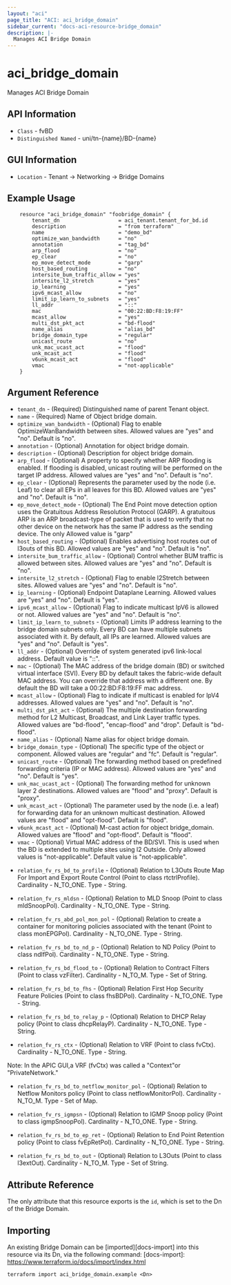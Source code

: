 ```yaml
---
layout: "aci"
page_title: "ACI: aci_bridge_domain"
sidebar_current: "docs-aci-resource-bridge_domain"
description: |-
  Manages ACI Bridge Domain
---
```


# aci_bridge_domain

Manages ACI Bridge Domain

## API Information

- `Class` - fvBD
- `Distinguished Named` - uni/tn-{name}/BD-{name}

## GUI Information

- `Location` - Tenant -> Networking -> Bridge Domains

## Example Usage

```hcl
	resource "aci_bridge_domain" "foobridge_domain" {
		tenant_dn                   = aci_tenant.tenant_for_bd.id
		description                 = "from terraform"
		name                        = "demo_bd"
		optimize_wan_bandwidth      = "no"
		annotation                  = "tag_bd"
		arp_flood                   = "no"
		ep_clear                    = "no"
		ep_move_detect_mode         = "garp"
		host_based_routing          = "no"
		intersite_bum_traffic_allow = "yes"
		intersite_l2_stretch        = "yes"
		ip_learning                 = "yes"
		ipv6_mcast_allow            = "no"
		limit_ip_learn_to_subnets   = "yes"
		ll_addr						= "::"
		mac                         = "00:22:BD:F8:19:FF"
		mcast_allow                 = "yes"
		multi_dst_pkt_act           = "bd-flood"
		name_alias                  = "alias_bd"
		bridge_domain_type          = "regular"
		unicast_route               = "no"
		unk_mac_ucast_act           = "flood"
		unk_mcast_act               = "flood"
		v6unk_mcast_act				= "flood"
		vmac                        = "not-applicable"
	}
```

## Argument Reference

- `tenant_dn` - (Required) Distinguished name of parent Tenant object.
- `name` - (Required) Name of Object bridge domain.
- `optimize_wan_bandwidth` - (Optional) Flag to enable OptimizeWanBandwidth between sites. Allowed values are "yes" and "no". Default is "no".
- `annotation` - (Optional) Annotation for object bridge domain.
- `description` - (Optional) Description for object bridge domain.
- `arp_flood` - (Optional) A property to specify whether ARP flooding is enabled. If flooding is disabled, unicast routing will be performed on the target IP address. Allowed values are "yes" and "no". Default is "no".
- `ep_clear` - (Optional) Represents the parameter used by the node (i.e. Leaf) to clear all EPs in all leaves for this BD. Allowed values are "yes" and "no". Default is "no".
- `ep_move_detect_mode` - (Optional) The End Point move detection option uses the Gratuitous Address Resolution Protocol (GARP). A gratuitous ARP is an ARP broadcast-type of packet that is used to verify that no other device on the network has the same IP address as the sending device. The only Allowed value is "garp"
- `host_based_routing` - (Optional) Enables advertising host routes out of l3outs of this BD. Allowed values are "yes" and "no". Default is "no".
- `intersite_bum_traffic_allow` - (Optional) Control whether BUM traffic is allowed between sites. Allowed values are "yes" and "no". Default is "no".
- `intersite_l2_stretch` - (Optional) Flag to enable l2Stretch between sites. Allowed values are "yes" and "no". Default is "no".
- `ip_learning` - (Optional) Endpoint Dataplane Learning. Allowed values are "yes" and "no". Default is "yes".
- `ipv6_mcast_allow` - (Optional) Flag to indicate multicast IpV6 is allowed or not. Allowed values are "yes" and "no". Default is "no".
- `limit_ip_learn_to_subnets` - (Optional) Limits IP address learning to the bridge domain subnets only. Every BD can have multiple subnets associated with it. By default, all IPs are learned. Allowed values are "yes" and "no". Default is "yes".
- `ll_addr` - (Optional) Override of system generated ipv6 link-local address. Default value is "::".
- `mac` - (Optional) The MAC address of the bridge domain (BD) or switched virtual interface (SVI). Every BD by default takes the fabric-wide default MAC address. You can override that address with a different one. By default the BD will take a 00:22:BD:F8:19:FF mac address.
- `mcast_allow` - (Optional) Flag to indicate if multicast is enabled for IpV4 addresses. Allowed values are "yes" and "no". Default is "no".
- `multi_dst_pkt_act` - (Optional) The multiple destination forwarding method for L2 Multicast, Broadcast, and Link Layer traffic types. Allowed values are "bd-flood", "encap-flood" and "drop". Default is "bd-flood".
- `name_alias` - (Optional) Name alias for object bridge domain.
- `bridge_domain_type` - (Optional) The specific type of the object or component. Allowed values are "regular" and "fc". Default is "regular".
- `unicast_route` - (Optional) The forwarding method based on predefined forwarding criteria (IP or MAC address). Allowed values are "yes" and "no". Default is "yes".
- `unk_mac_ucast_act` - (Optional) The forwarding method for unknown layer 2 destinations. Allowed values are "flood" and "proxy". Default is "proxy".
- `unk_mcast_act` - (Optional) The parameter used by the node (i.e. a leaf) for forwarding data for an unknown multicast destination. Allowed values are "flood" and "opt-flood". Default is "flood".
- `v6unk_mcast_act` - (Optional) M-cast action for object bridge_domain. Allowed values are "flood" and "opt-flood". Default is "flood".
- `vmac` - (Optional) Virtual MAC address of the BD/SVI. This is used when the BD is extended to multiple sites using l2 Outside. Only allowed values is "not-applicable". Default value is "not-applicable".

* `relation_fv_rs_bd_to_profile` - (Optional) Relation to L3Outs Route Map For Import and Export Route Control (Point to class rtctrlProfile). Cardinality - N_TO_ONE. Type - String.

* `relation_fv_rs_mldsn` - (Optional) Relation to MLD Snoop (Point to class mldSnoopPol). Cardinality - N_TO_ONE. Type - String.

* `relation_fv_rs_abd_pol_mon_pol` - (Optional) Relation to create a container for monitoring policies associated with the tenant (Point to class monEPGPol). Cardinality - N_TO_ONE. Type - String.

* `relation_fv_rs_bd_to_nd_p` - (Optional) Relation to ND Policy (Point to class ndIfPol). Cardinality - N_TO_ONE. Type - String.

* `relation_fv_rs_bd_flood_to` - (Optional) Relation to Contract Filters (Point to class vzFilter). Cardinality - N_TO_M. Type - Set of String.
<!-- Tenants -> Contracts -> Filters -->

* `relation_fv_rs_bd_to_fhs` - (Optional) Relation First Hop Security Feature Policies (Point to class fhsBDPol). Cardinality - N_TO_ONE. Type - String.

* `relation_fv_rs_bd_to_relay_p` - (Optional) Relation to DHCP Relay policy (Point to class dhcpRelayP). Cardinality - N_TO_ONE. Type - String.

* `relation_fv_rs_ctx` - (Optional) Relation to VRF (Point to class fvCtx). Cardinality - N_TO_ONE. Type - String.

Note: In the APIC GUI,a VRF (fvCtx) was called a "Context"or "PrivateNetwork."

- `relation_fv_rs_bd_to_netflow_monitor_pol` - (Optional) Relation to Netflow Monitors policy (Point to class netflowMonitorPol). Cardinality - N_TO_M. Type - Set of Map.

- `relation_fv_rs_igmpsn` - (Optional) Relation to IGMP Snoop policy (Point to class igmpSnoopPol). Cardinality - N_TO_ONE. Type - String.

- `relation_fv_rs_bd_to_ep_ret` - (Optional) Relation to End Point Retention policy (Point to class fvEpRetPol). Cardinality - N_TO_ONE. Type - String.

- `relation_fv_rs_bd_to_out` - (Optional) Relation to L3Outs (Point to class l3extOut). Cardinality - N_TO_M. Type - Set of String.

## Attribute Reference

The only attribute that this resource exports is the `id`, which is set to the
Dn of the Bridge Domain.

## Importing

An existing Bridge Domain can be [imported][docs-import] into this resource via its Dn, via the following command:
[docs-import]: https://www.terraform.io/docs/import/index.html

```
terraform import aci_bridge_domain.example <Dn>
```

